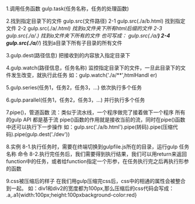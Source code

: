 1.调用任务函数
gulp.task(任务名称，任务的处理函数)

2.找到指定目录下的文件
gulp.src(文件路径)
    2-1
        gulp.src(./a/b.html)
        找到指定文件
    2-2
        gulp.src(./a/*.html)
        找到a文件夹下所有html后缀的文件
    2-3
        gulp.src(./a/*.*)
        找到a文件夹下所有的文件
        也可写成：
        gulp.src(./a/**)
    2-4
        gulp.src(./a/**/*)
        找到a目录下所有子目录的所有文件

3.gulp.dest(路径信息)
把接收到的内容放入指定目录下

4.gulp.watch(路径信息，任务名称)
监控指定目录下的文件，一旦此目录下的文件发生改变，就执行此任务
如：gulp.watch('./a/**',htmlHandl er)

5.gulp.series(任务1，任务2，任务3，...)
依次执行多个任务

6.gulp.parallel(任务1，任务2，任务3，...)
并行执行多个任务

7.pipe()，管道函数
流：类似于流水线，一个程序做完了接着做下一个程序
所有的gulp API 都是基于流
pipe()函数的作用就是接收当前的流，同时在pipe()函数中还可以执行下一步操作
如：gulp.src('./a/b.html').pipe(转码).pipe(压缩代码).pipe(gulp.dest('./dev'))

8.实例
    8-1.执行任务时，需要在终端切换到gulpfile.js所在的目录，运行gulp 任务名称 命令
    8-2.执行完任务后，我们需要得到执行结果，我们可以用return来返回function中的任务，或者给function指定一个形参，在任务执行完之后再执行形参的函数

9.css被压缩后的样子
    在我们用gulp压缩完css后，css中的相通的属性会被整合到一起。
    如：div1和div2的宽度都为100px,那么压缩后的css代码会写成：
    .a,.a1{width:100px;height:100pxbackground-color:red}

